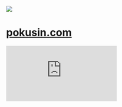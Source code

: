 ![](https://s.gravatar.com/avatar/5c858c5daef12e779828769ee705f46b?s=256)

# [pokusin.com](http://pokusin.com)

![](http://images.shrinktheweb.com/xino.php?stwembed=1&stwaccesskeyid=dc7aedf795a8ec0&stwsize=400x300&stwurl=http://www.pokusin.com)
